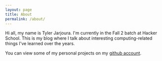 ```yaml
---
layout: page
title: About
permalink: /about/
---
```


Hi all, my name is Tyler Jarjoura. I'm currently in the Fall 2 batch at Hacker School. This is my blog where I talk about interesting computing-related things I've learned over the years.

You can view some of my personal projects on my [github account](https://github.com/Hero764).
